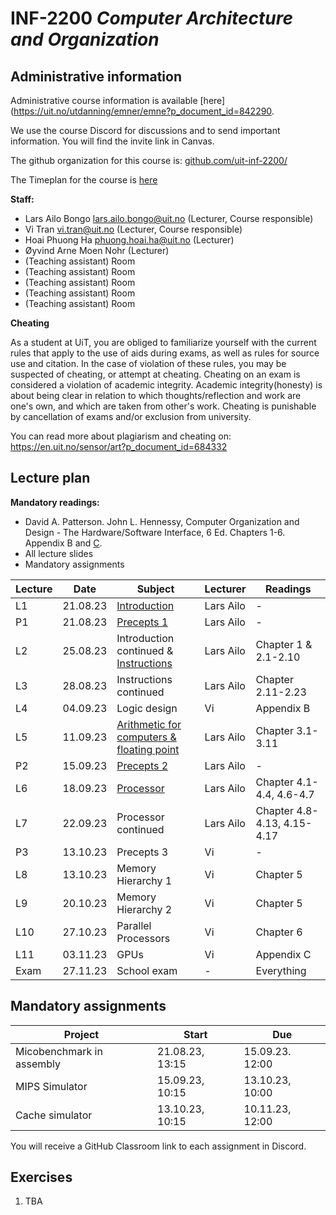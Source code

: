 # INF-2200 *Computer Architecture and Organization*

## Administrative information

Administrative course information is available [here](https://uit.no/utdanning/emner/emne?p_document_id=842290.

We use the course Discord for discussions and to send important information. You will find the invite link in Canvas.

The github organization for this course is: [github.com/uit-inf-2200/](https://github.com/uit-inf-2200)

The Timeplan for the course is [here](https://tp.educloud.no/uit/timeplan/timeplan.php?id%5B%5D=INF-2200%2C1&type=course&sem=24h&campus=&hide_old=1)

**Staff:**
* Lars Ailo Bongo <lars.ailo.bongo@uit.no> (Lecturer, Course responsible)
* Vi Tran <vi.tran@uit.no> (Lecturer, Course responsible)
* Hoai Phuong Ha <phuong.hoai.ha@uit.no> (Lecturer)
* Øyvind Arne Moen Nohr (Lecturer)
* (Teaching assistant) Room 
* (Teaching assistant) Room
* (Teaching assistant) Room
* (Teaching assistant) Room
* (Teaching assistant) Room 

**Cheating**

As a student at UiT, you are obliged to familiarize yourself with the current rules that apply to the use of aids during exams, as well as rules for source use and citation. In the case of violation of these rules, you may be suspected of cheating, or attempt at cheating. Cheating on an exam is considered a violation of academic integrity. Academic integrity(honesty) is about being clear in relation to which thoughts/reflection and work are one's own, and which are taken from other's work. Cheating is punishable by cancellation of exams and/or exclusion from university.

You can read more about plagiarism and cheating on: https://en.uit.no/sensor/art?p_document_id=684332

## Lecture plan

**Mandatory readings:**
* David A. Patterson. John L. Hennessy, Computer Organization and Design - The Hardware/Software Interface, 6 Ed. Chapters 1-6. Appendix B and [C](https://www.elsevier.com/__data/assets/pdf_file/0010/1191376/Appendix-C.PDF).
* All lecture slides
* Mandatory assignments

| Lecture   	| Date		    | Subject	  | Lecturer | Readings |
|-------------|-------------|-----------|----------|----------|
| L1   | 21.08.23 | [Introduction](https://docs.google.com/presentation/d/1P42TATl1fnBE5vvUFk6Cu8ynnlmhNhiaYv3bjFjNBEU/edit#slide=id.p1) | Lars Ailo | - |
| P1   | 21.08.23 | [Precepts 1](https://docs.google.com/presentation/d/1T6AUhG6n-Mjw350jJF--T97camFHch9Lccr-5Sib7Qw/edit#slide=id.p1)   | Lars Ailo | - |
| L2   | 25.08.23 | Introduction continued & [Instructions](https://docs.google.com/presentation/d/1kmcQsf-HKe05rcu1FJxWXarVW3p8xRZTcQn9NXJQWKE/edit#slide=id.p1) | Lars Ailo | Chapter 1 & 2.1-2.10   |
| L3   | 28.08.23 | Instructions continued | Lars Ailo  | Chapter 2.11-2.23 |
| L4   | 04.09.23 | Logic design   | Vi         | Appendix B |
| L5   | 11.09.23 | [Arithmetic for computers & floating point](https://docs.google.com/presentation/d/1eo-mdT8Go4qPhTj-mt8Mfg0Ar9kuwy-hfoCnMTT2O6U/edit#slide=id.p1)  | Lars Ailo | Chapter 3.1-3.11  |
| P2   | 15.09.23 | [Precepts 2](https://docs.google.com/presentation/d/1HVEcJrchEgUBM6RrPTuOwDxNlCS_mYfSztFS-4LNkfg/edit#slide=id.p1)   | Lars Ailo | -          |
| L6   | 18.09.23 | [Processor](https://docs.google.com/presentation/d/1oDiF5tN8I2bOCf79YcKom_Ln5ausxB6BPmSwBYbm5Z8/edit)  | Lars Ailo | Chapter 4.1-4.4, 4.6-4.7 |
| L7   | 22.09.23 | Processor continued  | Lars Ailo | Chapter 4.8-4.13, 4.15-4.17 |
| P3   | 13.10.23 | Precepts 3   | Vi        | -          |
| L8   | 13.10.23 | Memory Hierarchy 1       | Vi         | Chapter 5 |
| L9   | 20.10.23 | Memory Hierarchy 2       | Vi         | Chapter 5 |
| L10  | 27.10.23 | Parallel Processors        | Vi         | Chapter 6 |
| L11  | 03.11.23 | GPUs                       | Vi        | Appendix C |
| Exam | 27.11.23 | School exam  | -         | Everything |            

## Mandatory assignments

| Project                   |	Start           | Due             |
|---------------------------|-----------------|-----------------|
| Micobenchmark in assembly | 21.08.23, 13:15 | 15.09.23. 12:00 |
| MIPS Simulator            | 15.09.23, 10:15 | 13.10.23, 10:00 |
| Cache simulator           | 13.10.23, 10:15 | 10.11.23, 12:00 |

You will receive a GitHub Classroom link to each assignment in Discord. 

## Exercises

1. TBA
